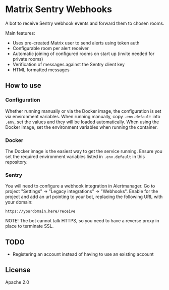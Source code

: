 # Matrix Sentry Webhooks

A bot to receive Sentry webhook events and forward them to chosen rooms.

Main features:

* Uses pre-created Matrix user to send alerts using token auth
* Configurable room per alert receiver
* Automatic joining of configured rooms on start up (invite needed for private rooms)
* Verification of messages against the Sentry client key
* HTML formatted messages

## How to use

### Configuration

Whether running manually or via the Docker image, the configuration is set via 
environment variables. When running manually, copy `.env.default` into `.env`, 
set the values and they will be loaded automatically. When using the Docker image, 
set the environment variables when running the container.

### Docker

The Docker image is the easiest way to get the service running. 
Ensure you set the required environment variables listed in `.env.default` in this 
repository.

### Sentry

You will need to configure a webhook integration in Alertmanager. 
Go to project "Settings" -> "Legacy integrations" -> "Webhooks". Enable for the
project and add an url pointing to your bot, replacing the following URL with
your domain:

    https://yourdomain.here/receive

NOTE! The bot cannot talk HTTPS, so you need to have a reverse proxy in place to 
terminate SSL.

## TODO

* Registering an account instead of having to use an existing account

## License

Apache 2.0
